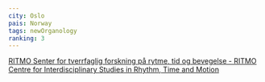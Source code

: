 ```yaml
---
city: Oslo
pais: Norway
tags: newOrganology
ranking: 3
---
```


[RITMO Senter for tverrfaglig forskning på rytme, tid og bevegelse - RITMO Centre for Interdisciplinary Studies in Rhythm, Time and Motion](https://www.hf.uio.no/ritmo/english/)